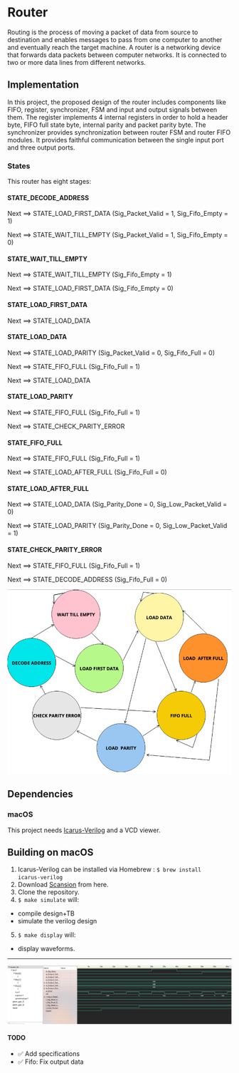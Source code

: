 # Router 
Routing is the process of moving a packet of data from source to destination and enables messages
to pass from one computer to another and eventually reach the target machine. A router is a networking device
that forwards data packets between computer networks. It is connected to two or more data lines from different
networks.

## Implementation
In this project, the proposed design of the router includes components like FIFO, register,
synchronizer, FSM and input and output signals between them. The register implements 4 internal registers in order to hold a header byte, FIFO full state byte, internal parity and packet parity byte. The synchronizer provides synchronization between router FSM and router FIFO modules. It provides faithful
communication between the single input port and three output ports.

### States

This router has eight stages:

#### STATE_DECODE_ADDRESS 

   Next ==> STATE_LOAD_FIRST_DATA (Sig_Packet_Valid = 1, Sig_Fifo_Empty = 1)
   
   Next ==> STATE_WAIT_TILL_EMPTY (Sig_Packet_Valid = 1, Sig_Fifo_Empty = 0)
   
   

#### STATE_WAIT_TILL_EMPTY

   Next ==> STATE_WAIT_TILL_EMPTY (Sig_Fifo_Empty = 1)
   
   Next ==> STATE_LOAD_FIRST_DATA (Sig_Fifo_Empty = 0)
   


#### STATE_LOAD_FIRST_DATA 

   Next ==> STATE_LOAD_DATA
   


#### STATE_LOAD_DATA 

   Next ==> STATE_LOAD_PARITY (Sig_Packet_Valid = 0, Sig_Fifo_Full = 0)
   
   Next ==> STATE_FIFO_FULL (Sig_Fifo_Full = 1)
   
   Next ==> STATE_LOAD_DATA 
   


#### STATE_LOAD_PARITY 

   Next ==> STATE_FIFO_FULL (Sig_Fifo_Full = 1)
   
   Next ==> STATE_CHECK_PARITY_ERROR 
   


#### STATE_FIFO_FULL 

   Next ==> STATE_FIFO_FULL (Sig_Fifo_Full = 1)
   
   Next ==> STATE_LOAD_AFTER_FULL (Sig_Fifo_Full = 0)
   


#### STATE_LOAD_AFTER_FULL 

   Next ==> STATE_LOAD_DATA (Sig_Parity_Done = 0, Sig_Low_Packet_Valid = 0)
   
   Next ==> STATE_LOAD_PARITY (Sig_Parity_Done = 0, Sig_Low_Packet_Valid = 1)
   


#### STATE_CHECK_PARITY_ERROR 

   Next ==> STATE_FIFO_FULL (Sig_Fifo_Full = 1)
   
   Next ==> STATE_DECODE_ADDRESS (Sig_Fifo_Full = 0)
   

![](assets/fsm.png)


## Dependencies
### macOS
This project needs [Icarus-Verilog](http://iverilog.icarus.com) and a VCD viewer.



## Building on macOS
1. Icarus-Verilog can be installed via Homebrew :
   <code>$ brew install icarus-verilog</code>
2. Download [Scansion](http://www.logicpoet.com/scansion/) from here.  
3. Clone the repository.
4. <code>$ make simulate</code> will: 
* compile design+TB
* simulate the verilog design

5. <code>$ make display</code> will: 
*  display waveforms.
---

![](assets/waveforms.png)



#### TODO

 - ✅ Add specifications
 - ✅ Fifo: Fix output data 
 

